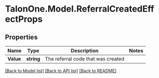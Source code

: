 
# TalonOne.Model.ReferralCreatedEffectProps

## Properties

Name | Type | Description | Notes
------------ | ------------- | ------------- | -------------
**Value** | **string** | The referral code that was created | 

[[Back to Model list]](../README.md#documentation-for-models)
[[Back to API list]](../README.md#documentation-for-api-endpoints)
[[Back to README]](../README.md)

